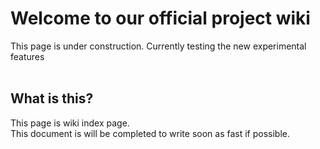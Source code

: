 # Welcome to our official project wiki
This page is under construction. Currently testing the new experimental features
<br><br>

## What is this?
This page is wiki index page.<br>
This document is will be completed to write soon as fast if possible.
